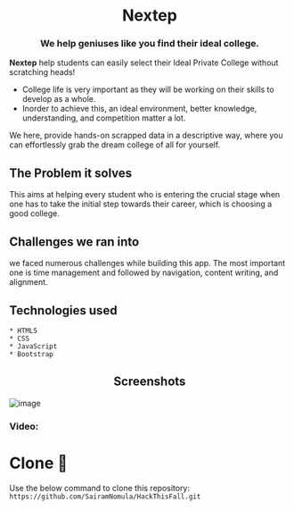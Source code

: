 <h1 align="center">Nextep</h1>
<h3 align="center">We help geniuses like you find their ideal college.</h3>

**Nextep** help students can easily select their Ideal Private College without scratching heads!
- College life is very important as they will be working on their skills to develop as a whole.
- Inorder to achieve this, an ideal environment, better knowledge, understanding, and competition matter a lot.

We here, provide hands-on scrapped data in a descriptive way, where you can effortlessly grab the dream college of all for yourself.

## The Problem it solves
This aims at helping every student who is entering the crucial stage when one has to take the initial step towards their career, which is choosing a good college.
## Challenges we ran into
we faced numerous challenges while building this app. The most important one is time management and followed by navigation, content writing, and alignment.
## Technologies used
    * HTML5
    * CSS
    * JavaScript
    * Bootstrap

<h2 align="center">Screenshots</h2>

![image](https://user-images.githubusercontent.com/78247889/138550929-51cef45a-2aed-4ec0-820c-9271305c0eed.png)

### Video:

# Clone 📑
Use the below command to clone this repository:
``` https://github.com/SairamNomula/HackThisFall.git ```